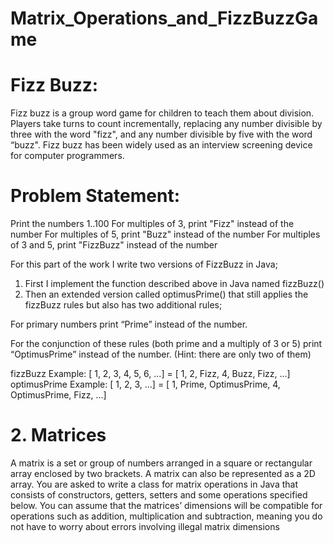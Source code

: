 # Matrix_Operations_and_FizzBuzzGame

# Fizz Buzz:

Fizz buzz is a group word game for children to teach them about division. Players take turns to count incrementally, replacing any number divisible by three with the word "fizz", and any number divisible by five with the word “buzz". Fizz buzz has been widely used as an interview screening device for computer programmers.

# Problem Statement:

Print the numbers 1..100
For multiples of 3, print "Fizz" instead of the number
For multiples of 5, print "Buzz" instead of the number
For multiples of 3 and 5, print "FizzBuzz" instead of the number

For this part of the work I write two versions of FizzBuzz in Java;

1) First I implement the function described above in Java named fizzBuzz()
2) Then an extended version called optimusPrime() that still applies the fizzBuzz rules but also has two additional rules;

For primary numbers print “Prime” instead of the number.

For the conjunction of these rules (both prime and a multiply of 3 or 5) print “OptimusPrime” instead of the number. (Hint: there are only two of them)

fizzBuzz Example: [ 1, 2, 3, 4, 5, 6, ...] = [ 1, 2, Fizz, 4, Buzz, Fizz, ...]
optimusPrime Example: [ 1, 2, 3, ...] = [ 1, Prime, OptimusPrime, 4, OptimusPrime, Fizz, ...]

# 2. Matrices
A matrix is a set or group of numbers arranged in a square or rectangular array enclosed by two brackets. A matrix can also be represented as a 2D array. You are asked to write a class for matrix operations in Java that consists of constructors, getters, setters and some operations specified below. You can assume that the matrices’ dimensions will be compatible for operations such as addition, multiplication and subtraction, meaning you do not have to worry about errors involving illegal matrix dimensions
